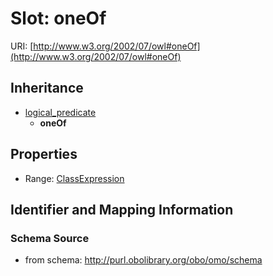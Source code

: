 # Slot: oneOf

URI: [http://www.w3.org/2002/07/owl#oneOf](http://www.w3.org/2002/07/owl#oneOf)




## Inheritance

* [logical_predicate](logical_predicate.md)
    * **oneOf**



## Properties

 * Range: [ClassExpression](ClassExpression.md)



## Identifier and Mapping Information







### Schema Source


* from schema: http://purl.obolibrary.org/obo/omo/schema



